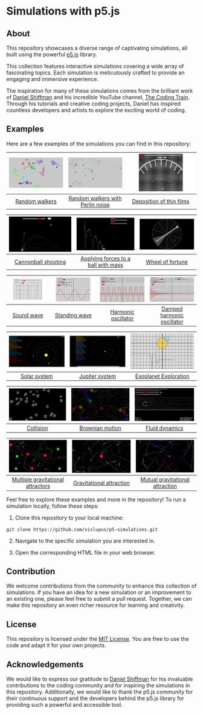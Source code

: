 # Simulations with p5.js

## About

This repository showcases a diverse range of captivating simulations, all built using the powerful [p5.js](https://p5js.org/) library.

This collection features interactive simulations covering a wide array of fascinating topics. Each simulation is meticulously crafted to provide an engaging and immersive experience.

The inspiration for many of these simulations comes from the brilliant work of [Daniel Shiffman](http://twitter.com/shiffman) and his incredible YouTube channel, [The Coding Train](https://www.youtube.com/channel/UCvjgXvBlbQiydffZU7m1_aw). Through his tutorials and creative coding projects, Daniel has inspired countless developers and artists to explore the exciting world of coding.

## Examples

Here are a few examples of the simulations you can find in this repository:

| ![Random walkers](screenshots/chrome_2023-08-17_08-17-54.png) | ![Random walkers with Perlin noise](screenshots/chrome_2023-08-17_08-21-21.png) | ![Deposition of thin films](screenshots/chrome_2023-08-17_15-33-54.png) |
| :---: | :---: | :---: |
| [Random walkers](https://vislupus.github.io/p5-simulations/random_walkers.html) | [Random walkers with Perlin noise](https://vislupus.github.io/p5-simulations/random_walkers_perlin_noise.html) | [Deposition of thin films](https://vislupus.github.io/p5-simulations/deposition.html) |

| ![Cannonball shooting](screenshots/chrome_2023-08-17_09-45-47.png) | ![Applying forces to a ball with mass](screenshots/chrome_2023-08-17_15-58-03.png) | ![Wheel of fortune](screenshots/chrome_2023-08-21_15-56-09.png) |
| :---: | :---: | :---: |
| [Cannonball shooting](https://vislupus.github.io/p5-simulations/ball_cannon.html) | [Applying forces to a ball with mass](https://vislupus.github.io/p5-simulations/ball_apply_force_and_mass_mult.html) | [Wheel of fortune](https://vislupus.github.io/p5-simulations/wheel_of_fortune.html) |

| ![Sound wave](screenshots/chrome_2023-08-17_09-46-06.png) | ![Standing wave](screenshots/chrome_2023-08-17_09-46-35.png) | ![Harmonic oscillator](screenshots/chrome_2023-08-17_15-34-16.png) | ![Damped harmonic oscillator](screenshots/chrome_2023-08-17_15-34-06.png) |
| :---: | :---: | :---: | :---: |
| [Sound wave](https://vislupus.github.io/p5-simulations/sound_wave.html) | [Standing wave](https://vislupus.github.io/p5-simulations/standing_wave.html) | [Harmonic oscillator](https://vislupus.github.io/p5-simulations/harmonic_oscillator.html) | [Damped harmonic oscillator](https://vislupus.github.io/p5-simulations/damped_harmonic_oscillator.html) |

| ![Solar system](screenshots/chrome_2023-08-17_16-00-35.png) | ![Jupiter system](screenshots/chrome_2023-08-21_16-22-57.png) | ![Exoplanet Exploration](screenshots/chrome_2023-08-17_15-33-08.png) |
| :---: | :---: | :---: |
| [Solar system](https://vislupus.github.io/p5-simulations/solar_system.html) | [Jupiter system](https://vislupus.github.io/p5-simulations/jupiter_system.html) | [Exoplanet Exploration](https://vislupus.github.io/p5-simulations/exoplanet.html) |

| ![Collision](screenshots/chrome_2023-08-17_16-00-08.png) | ![Brownian motion](screenshots/chrome_2023-08-17_15-59-19.png) | ![Fluid dynamics](screenshots/chrome_2023-08-17_16-00-19.png) |
| :---: | :---: | :---: |
| [Collision](https://vislupus.github.io/p5-simulations/collision.html) | [Brownian motion](https://vislupus.github.io/p5-simulations/brownian_motion.html) | [Fluid dynamics](https://vislupus.github.io/p5-simulations/fluid_dynamics.html) |

| ![Multiple gravitational attractors](screenshots/chrome_2023-08-17_15-59-02.png) | ![Gravitational attraction](screenshots/chrome_2023-08-17_15-58-17.png) | ![Mutual gravitational attraction](screenshots/chrome_2023-08-17_16-01-02.png) |
| :---: | :---: | :---: |
| [Multiple gravitational attractors](https://vislupus.github.io/p5-simulations/multiple_gravitational_attractors.html) | [Gravitational attraction](https://vislupus.github.io/p5-simulations/gravitational_attraction.html) | [Mutual gravitational attraction](https://vislupus.github.io/p5-simulations/mutual_gravitational_attraction.html) |

Feel free to explore these examples and more in the repository! To run a simulation locally, follow these steps:

1. Clone this repository to your local machine:
```
git clone https://github.com/vislupus/p5-simulations.git
```
2. Navigate to the specific simulation you are interested in.

3. Open the corresponding HTML file in your web browser.

## Contribution

We welcome contributions from the community to enhance this collection of simulations. If you have an idea for a new simulation or an improvement to an existing one, please feel free to submit a pull request. Together, we can make this repository an even richer resource for learning and creativity.

## License

This repository is licensed under the [MIT License](LICENSE). You are free to use the code and adapt it for your own projects.

## Acknowledgements

We would like to express our gratitude to [Daniel Shiffman](http://twitter.com/shiffman) for his invaluable contributions to the coding community and for inspiring the simulations in this repository. Additionally, we would like to thank the p5.js community for their continuous support and the developers behind the p5.js library for providing such a powerful and accessible tool.

<!--
| ![](screenshots/) | ![](screenshots/) | ![](screenshots/) |
| :---: | :---: | :---: |
| []() | []() | []() |
-->
